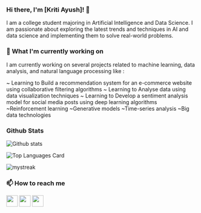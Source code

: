 ### Hi there, I'm [Kriti Ayush]! 👋
I am a college student majoring in Artificial Intelligence and Data Science. I am passionate about exploring the latest trends and techniques in AI and data science and implementing them to solve real-world problems.

### 🔭 What I'm currently working on
I am currently working on several projects related to machine learning, data analysis, and natural language processing like :

~ Learning to Build a recommendation system for an e-commerce website using collaborative filtering algorithms
~ Learning to Analyse data using data visualization techniques
~ Learning to Develop a sentiment analysis model for social media posts using deep learning algorithms
~Reinforcement learning
~Generative models
~Time-series analysis
~Big data technologies

### Github Stats
![Github stats](https://github-readme-stats.vercel.app/api?username=krixshh&theme=onedark&show_icons=true&count_private=true)

![Top Languages Card](https://github-readme-stats.vercel.app/api/top-langs/?username=krixshh&theme=onedark&layout=compact)

<img src="https://github-readme-streak-stats.herokuapp.com/?user=krixshh&theme=onedark" alt="mystreak"/>

### 📫 How to reach me
<p>
 <a href="http://twitter.com/krixshh" target="blank"><img align="center"          src="https://github.com/mishmanners/MishManners/blob/master/socials/twitter%20(2).png" title = "Twitter" alt="" height="30" /></a>
 <a href="http://linkedin.com/in/kriti-ayush" target="blank"><img align="center"  src="https://github.com/mishmanners/MishManners/blob/master/socials/transparent-Linkedin-logo-icon.png" alt="" height="30" /></a>
 <a href="http://instagram.com/krixshh_" target="blank"><img align="center"  src="https://github.com/mishmanners/MishManners/blob/master/socials/instagram.png" alt="" height="30" /></a>
</p>

<!--
**krixshh/krixshh** is a ✨ _special_ ✨ repository because its `README.md` (this file) appears on your GitHub profile.

Here are some ideas to get you started:

- 🔭 I’m currently working on ...
- 🌱 Keen eyes on ...
- 👯 I’m looking to collaborate on ...
- 🤔 I’m looking for help with ...
- 💬 Ask me about ...
- 📫 How to reach me: ...
- 😄 Pronouns: ...
- ⚡ Fun fact: ...
-->

